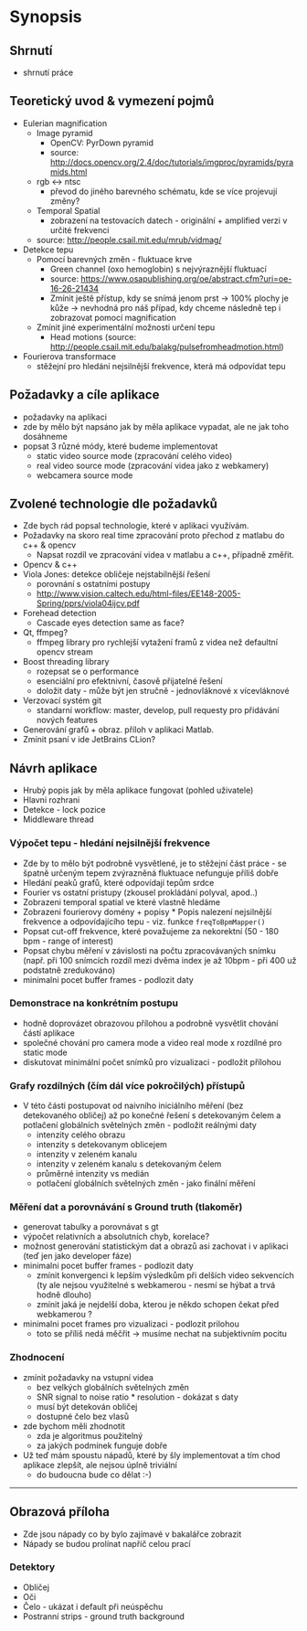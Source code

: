 # Synopsis

## Shrnutí
* shrnutí práce

## Teoretický uvod & vymezení pojmů
* Eulerian magnification
  * Image pyramid
    * OpenCV: PyrDown pyramid
    * source: <http://docs.opencv.org/2.4/doc/tutorials/imgproc/pyramids/pyramids.html>
  * rgb <-> ntsc
    * převod do jiného barevného schématu, kde se více projevují změny?
  * Temporal Spatial
    * zobrazení na testovacích datech - originální + amplified verzi v určité frekvenci
  * source: <http://people.csail.mit.edu/mrub/vidmag/>
* Detekce tepu
  * Pomocí barevných změn - fluktuace krve
    * Green channel (oxo hemoglobin) s nejvýraznější fluktuací
    * source: <https://www.osapublishing.org/oe/abstract.cfm?uri=oe-16-26-21434>
    * Zmínit ještě přístup, kdy se snímá jenom prst -> 100% plochy je kůže -> nevhodná pro náš případ, kdy chceme následně tep i zobrazovat pomocí magnification
  * Zmínit jiné experimentální možnosti určení tepu
    * Head motions (source: <http://people.csail.mit.edu/balakg/pulsefromheadmotion.html>)
* Fourierova transformace
  * stěžejní pro hledání nejsilnější frekvence, která má odpovídat tepu

## Požadavky a cíle aplikace
  * požadavky na aplikaci
  * zde by mělo být napsáno jak by měla aplikace vypadat, ale ne jak toho dosáhneme
  * popsat 3 různé módy, které budeme implementovat
    - static video source mode (zpracování celého video)
    - real video source mode (zpracování videa jako z webkamery)
    - webcamera source mode

## Zvolené technologie dle požadavků
* Zde bych rád popsal technologie, které v aplikaci využívám.
* Požadavky na skoro real time zpracování proto přechod z matlabu do c++ & opencv
  * Napsat rozdíl ve zpracování videa v matlabu a c++, případně změřit.
* Opencv & c++
* Viola Jones: detekce obličeje nejstabilnější řešení
  * porovnání s ostatními postupy
  * <http://www.vision.caltech.edu/html-files/EE148-2005-Spring/pprs/viola04ijcv.pdf>
* Forehead detection
  * Cascade eyes detection same as face?
* Qt, ffmpeg?
  * ffmpeg library pro rychlejší vytažení framů z videa než defaultní opencv stream
* Boost threading library
  * rozepsat se o performance
  * esenciální pro efektnivní, časově přijatelné řešení
  * doložit daty - může být jen stručně - jednovláknové x vícevláknové
* Verzovací systém git
  * standarní workflow: master, develop, pull requesty pro přidávání nových features
* Generování grafů + obraz. příloh v aplikaci Matlab.
* Zmínit psaní v ide JetBrains CLion?

## Návrh aplikace
* Hrubý popis jak by měla aplikace fungovat (pohled uživatele)
* Hlavni rozhrani
* Detekce - lock pozice
* Middleware thread

### Výpočet tepu - hledání nejsilnější frekvence
* Zde by to mělo být podrobně vysvětlené, je to stěžejní část práce - se špatně určeným tepem zvýrazněná fluktuace nefunguje příliš dobře
* Hledání peaků grafů, které odpovídají tepům srdce
* Fourier vs ostatní pristupy (zkousel prokládání polyval, apod..)
* Zobrazeni temporal spatial ve které vlastně hledáme
* Zobrazeni fourierovy domény + popisy
* Popis nalezení nejsilnější frekvence a odpovídajícího tepu - viz. funkce `freqToBpmMapper()`
* Popsat cut-off frekvence, které považujeme za nekorektní (50 - 180 bpm - range of interest)
* Popsat chybu měření v závislosti na počtu zpracovávaných snímku (např. při 100 snímcích rozdíl mezi dvěma index je až 10bpm - při 400 už podstatně zredukováno)
* minimalni pocet buffer frames - podlozit daty

### Demonstrace na konkrétním postupu
* hodně doprovázet obrazovou přílohou a podrobně vysvětlit chování částí aplikace
* společné chování pro camera mode a video real mode x rozdílné pro static mode
* diskutovat minimální počet snímků pro vizualizaci - podložit přílohou

### Grafy rozdílných (čím dál více pokročilých) přístupů
* V této části postupovat od naivního iniciálního měření (bez detekovaného obličej) až po konečné řešení s detekovaným čelem a potlačení globálních světelných změn - podložit reálnými daty
  * intenzity celého obrazu
  * intenzity s detekovanym oblicejem
  * intenzity v zeleném kanalu
  * intenzity v zeleném kanalu s detekovaným čelem
  * průměrné intenzity vs medián
  * potlačení globálních světelných změn - jako finální měření

### Měření dat a porovnávání s Ground truth (tlakoměr)
* generovat tabulky a porovnávat s gt
* výpočet relativních a absolutních chyb, korelace?
* možnost generování statistickým dat a obrazů asi zachovat i v aplikaci (teď jen jako developer fáze)
* minimalni pocet buffer frames - podlozit daty
  * zmínit konvergenci k lepším výsledkům při delších video sekvencích (ty ale nejsou využitelné s webkamerou - nesmí se hýbat a trvá hodně dlouho)
  * zmínit jaká je nejdelší doba, kterou je někdo schopen čekat před webkamerou ?
* minimalni pocet frames pro vizualizaci - podlozit prilohou
  * toto se příliš nedá měčřit -> musíme nechat na subjektivním pocitu

### Zhodnocení
* zmínit požadavky na vstupní videa
  * bez velkých globálních světelných změn
  * SNR signal to noise ratio
  * resolution - dokázat s daty
  * musí být detekován obličej
  * dostupné čelo bez vlasů
* zde bychom měli zhodnotit
  * zda je algoritmus použitelný
  * za jakých podmínek funguje dobře
* Už teď mám spoustu nápadů, které by šly implementovat a tím chod aplikace zlepšít, ale nejsou úplně triviální
  * do budoucna bude co dělat :-)
-----
## Obrazová příloha
* Zde jsou nápady co by bylo zajímavé v bakalářce zobrazit
* Nápady se budou prolínat napříč celou prací

### Detektory
* Obličej
* Oči
* Čelo - ukázat i default při neúspěchu
* Postranní strips - ground truth background
